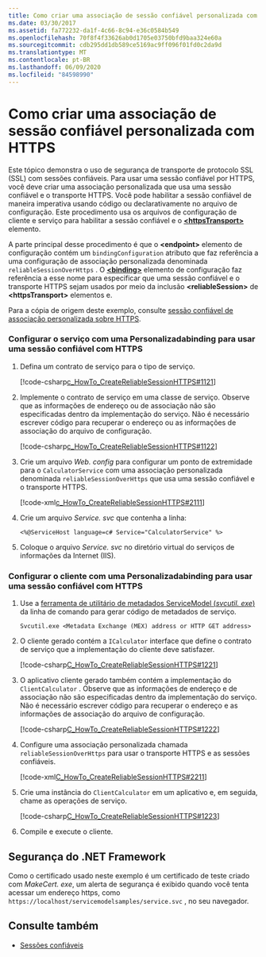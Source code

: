 ```yaml
---
title: Como criar uma associação de sessão confiável personalizada com HTTPS
ms.date: 03/30/2017
ms.assetid: fa772232-da1f-4c66-8c94-e36c0584b549
ms.openlocfilehash: 70f8f4f33626ab0d1705e03750bfd9baa324e60a
ms.sourcegitcommit: cdb295dd1db589ce5169ac9ff096f01fd0c2da9d
ms.translationtype: MT
ms.contentlocale: pt-BR
ms.lasthandoff: 06/09/2020
ms.locfileid: "84598990"
---
```

# <a name="how-to-create-a-custom-reliable-session-binding-with-https"></a>Como criar uma associação de sessão confiável personalizada com HTTPS

Este tópico demonstra o uso de segurança de transporte de protocolo SSL (SSL) com sessões confiáveis. Para usar uma sessão confiável por HTTPS, você deve criar uma associação personalizada que usa uma sessão confiável e o transporte HTTPS. Você pode habilitar a sessão confiável de maneira imperativa usando código ou declarativamente no arquivo de configuração. Este procedimento usa os arquivos de configuração de cliente e serviço para habilitar a sessão confiável e o [**\<httpsTransport>**](../../configure-apps/file-schema/wcf/httpstransport.md) elemento.

A parte principal desse procedimento é que o **\<endpoint>** elemento de configuração contém um `bindingConfiguration` atributo que faz referência a uma configuração de associação personalizada denominada `reliableSessionOverHttps` . O [**\<binding>**](../../configure-apps/file-schema/wcf/bindings.md) elemento de configuração faz referência a esse nome para especificar que uma sessão confiável e o transporte HTTPS sejam usados por meio da inclusão **\<reliableSession>** de **\<httpsTransport>** elementos e.

Para a cópia de origem deste exemplo, consulte [sessão confiável de associação personalizada sobre HTTPS](../samples/custom-binding-reliable-session-over-https.md).

### <a name="configure-the-service-with-a-custombinding-to-use-a-reliable-session-with-https"></a>Configurar o serviço com uma Personalizadabinding para usar uma sessão confiável com HTTPS

1. Defina um contrato de serviço para o tipo de serviço.

   [!code-csharp[c_HowTo_CreateReliableSessionHTTPS#1121](../../../../samples/snippets/csharp/VS_Snippets_CFX/c_howto_createreliablesessionhttps/cs/service.cs#1121)]

1. Implemente o contrato de serviço em uma classe de serviço. Observe que as informações de endereço ou de associação não são especificadas dentro da implementação do serviço. Não é necessário escrever código para recuperar o endereço ou as informações de associação do arquivo de configuração.

   [!code-csharp[c_HowTo_CreateReliableSessionHTTPS#1122](../../../../samples/snippets/csharp/VS_Snippets_CFX/c_howto_createreliablesessionhttps/cs/service.cs#1122)]

1. Crie um arquivo *Web. config* para configurar um ponto de extremidade para o `CalculatorService` com uma associação personalizada denominada `reliableSessionOverHttps` que usa uma sessão confiável e o transporte HTTPS.

   [!code-xml[c_HowTo_CreateReliableSessionHTTPS#2111](../../../../samples/snippets/csharp/VS_Snippets_CFX/c_howto_createreliablesessionhttps/common/web.config#2111)]

1. Crie um arquivo *Service. svc* que contenha a linha:

   `<%@ServiceHost language=c# Service="CalculatorService" %>`

1. Coloque o arquivo *Service. svc* no diretório virtual do serviços de informações da Internet (IIS).

### <a name="configure-the-client-with-a-custombinding-to-use-a-reliable-session-with-https"></a>Configurar o cliente com uma Personalizadabinding para usar uma sessão confiável com HTTPS

1. Use a [ferramenta de utilitário de metadados ServiceModel (*svcutil. exe*)](../servicemodel-metadata-utility-tool-svcutil-exe.md) da linha de comando para gerar código de metadados de serviço.

   ```console
   Svcutil.exe <Metadata Exchange (MEX) address or HTTP GET address>
   ```

1. O cliente gerado contém a `ICalculator` interface que define o contrato de serviço que a implementação do cliente deve satisfazer.

   [!code-csharp[C_HowTo_CreateReliableSessionHTTPS#1221](../../../../samples/snippets/csharp/VS_Snippets_CFX/c_howto_createreliablesessionhttps/cs/client.cs#1221)]

1. O aplicativo cliente gerado também contém a implementação do `ClientCalculator` . Observe que as informações de endereço e de associação não são especificadas dentro da implementação do serviço. Não é necessário escrever código para recuperar o endereço e as informações de associação do arquivo de configuração.

   [!code-csharp[C_HowTo_CreateReliableSessionHTTPS#1222](../../../../samples/snippets/csharp/VS_Snippets_CFX/c_howto_createreliablesessionhttps/cs/client.cs#1222)]

1. Configure uma associação personalizada chamada `reliableSessionOverHttps` para usar o transporte HTTPS e as sessões confiáveis.

   [!code-xml[C_HowTo_CreateReliableSessionHTTPS#2211](../../../../samples/snippets/csharp/VS_Snippets_CFX/c_howto_createreliablesessionhttps/common/app.config#2211)]

1. Crie uma instância do `ClientCalculator` em um aplicativo e, em seguida, chame as operações de serviço.

   [!code-csharp[C_HowTo_CreateReliableSessionHTTPS#1223](../../../../samples/snippets/csharp/VS_Snippets_CFX/c_howto_createreliablesessionhttps/cs/client.cs#1223)]

1. Compile e execute o cliente.  

## <a name="net-framework-security"></a>Segurança do .NET Framework

Como o certificado usado neste exemplo é um certificado de teste criado com *MakeCert. exe*, um alerta de segurança é exibido quando você tenta acessar um endereço https, como `https://localhost/servicemodelsamples/service.svc` , no seu navegador.

## <a name="see-also"></a>Consulte também

- [Sessões confiáveis](reliable-sessions.md)
